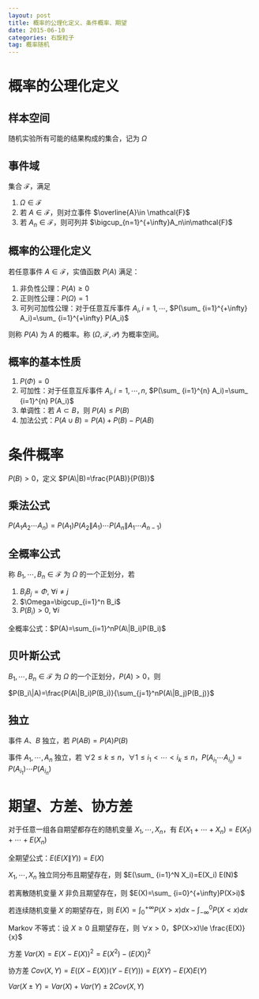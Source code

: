 ```yaml
---
layout: post
title: 概率的公理化定义、条件概率、期望
date: 2015-06-10
categories: 右旋粒子
tag: 概率随机
---
```


# 概率的公理化定义

## 样本空间

随机实验所有可能的结果构成的集合，记为 $\Omega$

## 事件域

集合 $\mathcal{F}$，满足

1. $\Omega\in \mathcal{F}$
2. 若 $A\in\mathcal{F}$，则对立事件 $\overline{A}\in \mathcal{F}$
3. 若 $A_n\in\mathcal{F}$，则可列并 $\bigcup_{n=1}^{+\infty}A_n\in\mathcal{F}$

## 概率的公理化定义

若任意事件 $A\in\mathcal{F}$，实值函数 $P(A)$ 满足：

1. 非负性公理：$P(A)\ge 0$
2. 正则性公理：$P(\Omega)=1$
3. 可列可加性公理：对于任意互斥事件 $A_i, i=1,\cdots$, $P(\sum_ {i=1}^{+\infty} A_i)=\sum_ {i=1}^{+\infty} P(A_i)$

则称 $P(A)$ 为 $A$ 的概率。称 $(\Omega,\mathcal{F},\mathcal{P})$ 为概率空间。

## 概率的基本性质

1. $P(\Phi)=0$
2. 可加性：对于任意互斥事件 $A_i, i=1,\cdots,n$, $P(\sum_ {i=1}^{n} A_i)=\sum_ {i=1}^{n} P(A_i)$
3. 单调性：若 $A\subset B$，则 $P(A)\le P(B)$
4. 加法公式：$P(A\cup B)=P(A)+P(B)-P(AB)$

# 条件概率

$P(B)>0$，定义 $P(A\|B)=\frac{P(AB)}{P(B)}$

## 乘法公式

$P(A_1A_2\cdots A_n)=P(A_1)P(A_2\|A_1)\cdots P(A_n\|A_1\cdots A_{n-1})$

## 全概率公式

称 $B_1,\cdots,B_n\in\mathcal{F}$ 为 $\Omega$ 的一个正划分，若

1. $B_iB_j=\Phi$, $\forall i\neq j$
2. $\Omega=\bigcup_{i=1}^n B_i$
3. $P(B_i)>0$, $\forall i$

全概率公式：$P(A)=\sum_{i=1}^nP(A\|B_i)P(B_i)$

## 贝叶斯公式

$B_1,\cdots,B_n\in\mathcal{F}$ 为 $\Omega$ 的一个正划分，$P(A)>0$，则

$P(B_i\|A)=\frac{P(A\|B_i)P(B_i)}{\sum_{j=1}^nP(A\|B_j)P(B_j)}$

## 独立

事件 $A$、$B$ 独立，若 $P(AB)=P(A)P(B)$

事件 $A_1,\cdots,A_n$ 独立，若 $\forall 2\le k\le n$，$\forall 1\le i_1<\cdots<i_k\le n$，$P(A_ {i_1}\cdots A_ {i_n})=P(A_ {i_1})\cdots P(A_ {i_n})$

# 期望、方差、协方差

对于任意一组各自期望都存在的随机变量 $X_1,\cdots,X_n$，有 $E(X_1+\cdots+X_n)=E(X_1)+\cdots+E(X_n)$

全期望公式：$E(E(X\|Y))=E(X)$

$X_1,\cdots,X_n$ 独立同分布且期望存在，则 $E(\sum_ {i=1}^N X_i)=E(X_i) E(N)$

若离散随机变量 $X$ 非负且期望存在，则 $E(X)=\sum_ {i=0}^{+\infty}P(X>i)$

若连续随机变量 $X$ 的期望存在，则 $E(X)=\int_ {0}^{+\infty}P(X>x)dx-\int_ {-\infty}^{0}P(X<x)dx$

Markov 不等式：设 $X\ge0$ 且期望存在，则 $\forall x>0$，$P(X>x)\le \frac{E(X)}{x}$

方差 $Var(X)=E(X-E(X))^2=E(X^2)-(E(X))^2$

协方差 $Cov(X,Y)=E((X-E(X))(Y-E(Y)))=E(XY)-E(X)E(Y)$

$Var(X\pm Y)=Var(X)+Var(Y)\pm 2Cov(X,Y)$
